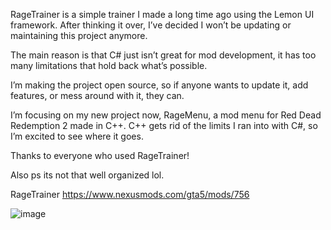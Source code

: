 RageTrainer is a simple trainer I made a long time ago using the Lemon UI framework. After thinking it over, I’ve decided I won’t be updating or maintaining this project anymore.

The main reason is that C# just isn’t great for mod development, it has too many limitations that hold back what’s possible.

I’m making the project open source, so if anyone wants to update it, add features, or mess around with it, they can.

I’m focusing on my new project now, RageMenu, a mod menu for Red Dead Redemption 2 made in C++. C++ gets rid of the limits I ran into with C#, so I’m excited to see where it goes.

Thanks to everyone who used RageTrainer!

Also ps its not that well organized lol.

RageTrainer https://www.nexusmods.com/gta5/mods/756

![image](https://github.com/user-attachments/assets/df541147-8734-4414-aa26-330bdc399411)
